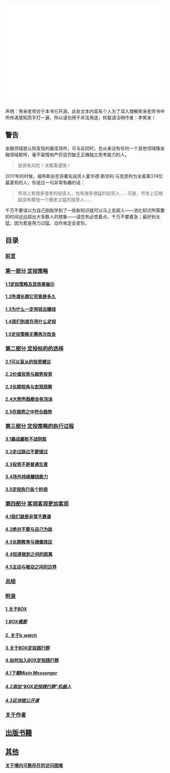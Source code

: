 ![coverimage](assets/images/coverimage.gif)

声明：笑来老师对于本书已开源，此处文本内容系个人为了深入理解笑来老师书中所传递感知而手打一遍，所以请勿用于非法用途，转载请注明作者：李笑来！

## 警告

金融领域是认知变现的最佳场所，可与此同时，也从来没有任何一个其他领域像金融领域那样，毫不留情地严厉惩罚缺乏正确独立思考能力的人。

> 投资有风险！决策需谨慎！

2017年的时候，福布斯杂志将著名投资人霍华德·斯坦利·马克思列为全美第374位最富有的人，你说过一句非常有趣的话：

> 市场上有很多很老的投资人，也有很多很猛的投资人……可是，市场上压根就没有哪怕一个既老又猛的投资人……

千万不要误以为自己刚刚学到了一些新知识就可以马上变超人——消化知识所需要的时间远远超出大多数人的想象——请您务必悠着点，千万不要着急；最好别太猛，因为若是用力过猛，动作肯定会变形。


## 目录

### [前言](./preface.md "《定投改变命运》（第三版）20220111完成")

### [第一部分 定投策略](./chapter01.html "《定投改变命运》（第三版）20220111完成")

#### [1.1定投策略及其效果展示](./chapter01-1.html "《定投改变命运》（第三版）20220111完成")

#### [1.2所谓长期它究竟是多久](./chapter01-2.html "《定投改变命运》（第三版）20220112完成")

#### [1.3为什么一定用钱去赚钱](./chapter01-3.html "《定投改变命运》（第三版）20220112完成")

#### [1.4我们到底在用什么定投](./chapter01-4.html "《定投改变命运》（第三版）20220112完成")

#### [1.5定投策略无需再次改良](./chapter01-5.html "《定投改变命运》（第三版）20220113完成")

### [第二部分 定投标的的选择](./chapter02.html "《定投改变命运》（第三版）20220113完成")

#### [2.1可以盲从的投资建议](./chapter02-1.html "《定投改变命运》（第三版）20220114完成")

#### [2.2价值投资与趋势投资](./chapter02-2.html "《定投改变命运》（第三版）20220114完成")

#### [2.3长期视角与宏观观察](./chapter02-3.html "《定投改变命运》（第三版）20220115完成")

#### [2.4大势所趋都会有泡沫](./chapter02-4.html "《定投改变命运》（第三版）20220116完成")

#### [2.5在趋势之中符合趋势](./chapter02-5.html "《定投改变命运》（第三版）20220116完成")

### [第三部分 定投策略的执行过程](./chapter03.html "《定投改变命运》（第三版）20220116完成")

#### [3.1屡战屡败不战则胜](./chapter03-1.html "《定投改变命运》（第三版）20220117完成")

#### [3.2走过路过不要错过](./chapter03-2.html "《定投改变命运》（第三版）20220118完成")

#### [3.3投资不是普通生意](./chapter03-3.html "《定投改变命运》（第三版）20220118完成")

#### [3.4场外持续赚钱能力](./chapter03-4.html "《定投改变命运》（第三版）20220119完成")

#### [3.5定投执行各个阶段](./chapter03-5.html "《定投改变命运》（第三版）20220120完成")

### [第四部分 客观客观更加客观](./chapter04.html "《定投改变命运》（第三版）20220120完成")

#### [4.1我们就是非常不靠谱](./chapter04-1.html "《定投改变命运》（第三版）20220121完成")

#### [4.2绝对不要与自己为敌](./chapter04-2.html "《定投改变命运》（第三版）20220122完成")

#### [4.3长期教育与镜像效应](./chapter04-3.html "《定投改变命运》（第三版）20220122完成")

#### [4.4知道做到之间的距离](./chapter04-4.html "《定投改变命运》（第三版）20220123完成")

#### [4.5主动与被动之间的边界](./chapter04-5.html "《定投改变命运》（第三版）20220124完成")

### [总结](./summary.html "《定投改变命运》（第三版）20220124完成")

### [附录](./apendix01.html "《定投改变命运》（第三版）20220125完成")

#### [1.关于BOX](./apendix01.html "《定投改变命运》（第三版）20220125完成")

##### [1.BOX概要](./apendix01-1.html "《定投改变命运》（第三版）20220125完成")

#### [2. 关于b.watch](./apendix02.html "《定投改变命运》（第三版）20220125完成")

#### [3.关于BOX定投践行群](./apendix03.html "《定投改变命运》（第三版）20220125完成")

#### [4.如何加入BOX定投践行群](./apendix04.html "《定投改变命运》（第三版）20220125完成")

##### [4.1下载Mixin Messenger](./apendix04-1.html "《定投改变命运》（第三版）20220125完成")

##### [4.2添加“BOX定投践行群”机器人](./apendix04-2.html "《定投改变命运》（第三版）20220125完成")

##### [4.3区块链公开课](./apendix04-3.html "《定投改变命运》（第三版）20220125完成")

### [关于作者](./about.html "《定投改变命运》（第三版）20220125完成")

## [出版书籍](./publishbook.html "《定投改变命运》（第三版）20220125完成")

## [其他](./other.html "《定投改变命运》（第三版）20220125完成")

#### [关于境内可能存在的访问困难](./difficulty.html "《定投改变命运》（第三版）20220125完成")

